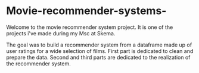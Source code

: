 # Movie-recommender-systems-

Welcome to the movie recommender system project. It is one of the projects i've made during my Msc at Skema. 

The goal was to build a recommender system from a dataframe made up of user ratings for a wide selection of films.
First part is dedicated to clean and prepare the data. Second and third parts are dedicated to the realization of the recommender system. 
